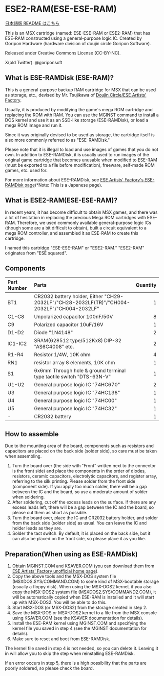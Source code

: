 # ESE2-RAM(ESE-ESE-RAM)

[日本語版 README はこちら](https://github.com/goriponsoft/ESE2RAM-Cartridge-74670/blob/main/README.md)

This is an MSX cartridge (named: ESE-ESE-RAM or ESE2-RAM) that has ESE-RAM constructed using a general-purpose logic IC.
Created by Goripon Hardware (hardware division of doujin circle Goripon Software).

Released under Creative Commons License (CC-BY-NC).

X(old Twitter): @goriponsoft

## What is ESE-RAMDisk (ESE-RAM)?

This is a general-purpose backup RAM cartridge for MSX that can be used as storage, etc., devised by Mr. Tsujikawa of [Doujin Circle/ESE Artists' Factory](http://www.hat.hi-ho.ne.jp/tujikawa/ese/).

Usually, it is produced by modifying the game's mega ROM cartridge and replacing the ROM with RAM. You can use the MGINST command to install a DOS kernel and use it as an SSD-like storage (ESE-RAMDisk), or load a mega ROM image and run it.

Since it was originally devised to be used as storage, the cartridge itself is also more commonly referred to as "ESE-RAMDisk."

Please note that it is illegal to load and use images of games that you do not own. In addition to ESE-RAMDisk, it is usually used to run images of the original game cartridge that becomes unusable when modified to ESE-RAM (must be exported to a file before modification), freeware, self-made ROM games, etc. used for.

For more information about ESE-RAMDisk, see [ESE Artists' Factory's ESE-RAMDisk page](http://www.hat.hi-ho.ne.jp/tujikawa/ese/eseram.html)(*Note: This is a Japanese page).

## What is ESE2-RAM(ESE-ESE-RAM)?

In recent years, it has become difficult to obtain MSX games, and there was a lot of hesitation in replacing the precious Mega ROM cartridges with ESE-RAM. Therefore, we used commonly available general-purpose logic ICs (though some are a bit difficult to obtain), built a circuit equivalent to a mega ROM controller, and assembled it as ESE-RAM to create this cartridge.

I named this cartridge "ESE-ESE-RAM" or "ESE2-RAM." "ESE2-RAM" originates from "ESE squared".

## Components
|Part Number|Parts|Quantity|
|:--|:--|--:|
|BT1|CR2032 battery holder, Either "CH29-2032LF"/"CH28-2032LF(TR)"/"CH004-2032LF"/"CH004-2032LF"|1|
|C1-C8|Unpolarized capacitor 100nF/50V|8|
|C9|Polarized capacitor 10uF/16V|1|
|D1-D2|Diode "1N4148"|2|
|IC1-IC2|SRAM(628512 type/512Kx8) DIP-32 "AS6C4008" etc.|2|
|R1-R4|Resistor 1/4W, 10K ohm|4|
|RN1|resistor array 8 elements, 10K ohm|1|
|S1|6x6mm Through hole & ground terminal type tactile switch "DTS-63N-V"|1|
|U1-U2|General purpose logic IC "74HC670"|2|
|U3|General purpose logic IC "74HC138"|1|
|U4|General purpose logic IC "74HC00"|1|
|U5|General purpose logic IC "74HC32"|1|
|-|CR2032 battery|1|

## How to assemble
Due to the mounting area of the board, components such as resistors and capacitors are placed on the back side (solder side), so care must be taken when assembling.

1. Turn the board over (the side with "Front" written next to the connector is the front side) and place the components in the order of diodes, resistors, ceramic capacitors, electrolytic capacitors, and register array, referring to the silk printing. Please solder from the front side (component side). If you apply too much solder, there will be a gap between the IC and the board, so use a moderate amount of solder when soldering.
2. After soldering, cut off the excess leads on the surface. If there are any excess leads left, there will be a gap between the IC and the board, so please cut them as short as possible.
3. Turn the board over, place the IC and CR2032 battery holder, and solder from the back side (solder side) as usual. You can leave the IC and holder leads as they are.
4. Solder the tact switch. By default, it is placed on the back side, but it can also be placed on the front side, so please place it as you like.

## Preparation(When using as ESE-RAMDisk)
1. Obtain MGINST.COM and KSAVER.COM (you can download them from [ESE Artists' Factory unofficial home page](http://www.big.or.jp/~saibara/msx/ese/index.html)).
2. Copy the above tools and the MSX-DOS system file (MSXDOS.SYS/COMMAND.COM) to some kind of MSX-bootable storage (usually a floppy disk). When using the MSX-DOS2 kernel, if you also copy the MSX-DOS2 system file (MSXDOS2.SYS/COMMAND2.COM), it will be automatically copied when ESE-RAM is installed and it will start up with MSX-DOS2. You will be able to do this.
3. Start MSX-DOS (or MSX-DOS2) from the storage created in step 2.
4. Save the MSX-DOS or MSX-DOS2 kernel to a file from the MSX console using KSAVER.COM (see the KSAVER documentation for details).
5. Install the ESE-RAM kernel using MGINST.COM and specifying the kernel file you saved in step 4 (see the MGINST documentation for details).
6. Make sure to reset and boot from ESE-RAMDisk.

The kernel file saved in step 4 is not needed, so you can delete it. Leaving it in will allow you to skip the step when reinstalling ESE-RAMDisk.

If an error occurs in step 5, there is a high possibility that the parts are poorly soldered, so please check the board.
